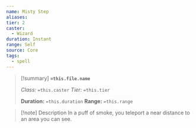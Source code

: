 ```yaml
---
name: Misty Step
aliases: 
tier: 2
caster:
  - Wizard
duration: Instant
range: Self
source: Core
tags:
  - spell
---
```


> [!summary] **`=this.file.name`**
> 
> *Class:* `=this.caster`
> *Tier:* `=this.tier`
> 
> **Duration:** `=this.duration`
> **Range:** `=this.range`

>[!note] Description
> In a puff of smoke, you teleport a near distance to an area you can see.